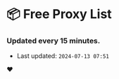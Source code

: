 # :package: Free Proxy List
### Updated every 15 minutes.

- Last updated: `2024-07-13 07:51`

:heart:
